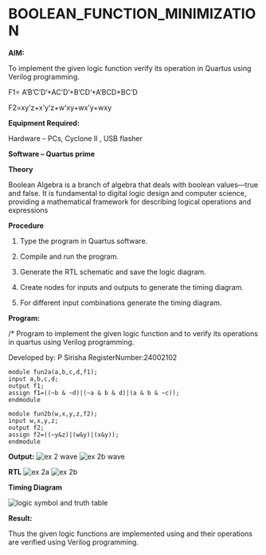 # BOOLEAN_FUNCTION_MINIMIZATION

**AIM:**

To implement the given logic function verify its operation in Quartus using Verilog programming.

F1= A’B’C’D’+AC’D’+B’CD’+A’BCD+BC’D 

F2=xy’z+x’y’z+w’xy+wx’y+wxy

**Equipment Required:**

Hardware – PCs, Cyclone II , USB flasher

**Software – Quartus prime**

**Theory**

Boolean Algebra is a branch of algebra that deals with boolean values—true and false. It is fundamental to digital logic design and computer science, providing a mathematical framework for describing logical operations and expressions

**Procedure**

1.	Type the program in Quartus software.

2.	Compile and run the program.

3.	Generate the RTL schematic and save the logic diagram.

4.	Create nodes for inputs and outputs to generate the timing diagram.

5.	For different input combinations generate the timing diagram.


**Program:**

/* Program to implement the given logic function and to verify its operations in quartus using Verilog programming. 

Developed by: P Sirisha RegisterNumber:24002102
```
module fun2a(a,b,c,d,f1);
input a,b,c,d;
output f1;
assign f1=((~b & ~d)|(~a & b & d)|(a & b & ~c));
endmodule
```
```
module fun2b(w,x,y,z,f2);
input w,x,y,z;
output f2;
assign f2=((~y&z)|(w&y)|(x&y));
endmodule
```
**Output:**
![ex 2 wave](https://github.com/user-attachments/assets/cdb8949a-0028-43a3-ae45-e2c0c015aadf)
![ex 2b wave](https://github.com/user-attachments/assets/848f02b4-0e3e-4ae7-b617-39f2126c15cb)

**RTL**
![ex 2a](https://github.com/user-attachments/assets/62bae329-672c-4a3f-b7b4-b4c65b2d7646)
![ex 2b](https://github.com/user-attachments/assets/43dd96e2-ac21-4b5e-b299-a4022ebc00de)

**Timing Diagram**

![logic symbol and truth table](https://github.com/user-attachments/assets/7b5a99f1-cc9d-4820-939e-e762a14a8702)

**Result:**

Thus the given logic functions are implemented using and their operations are verified using Verilog programming.

